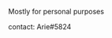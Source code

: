 Mostly for personal purposes 

contact: Arie#5824

<!---
Shchepan/Shchepan is a ✨ special ✨ repository because its `README.md` (this file) appears on your GitHub profile.
You can click the Preview link to take a look at your changes.
--->
